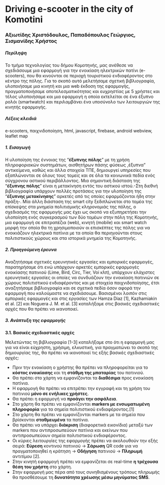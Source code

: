 # Driving e-scooter in the city of Komotini


### Αξιωτίδης Χριστόδουλος, Παπαδόπουλος Γεώργιος, Σισμανίδης Χρήστος

##### Περίληψη
Το τμήμα τεχνολογίας του δήμου Κομοτηνής, μας ανέθεσε να σχεδιάσουμε μια εφαρμογή για την ενοικίαση ηλεκτρικών πατίνι (e-scooters), που θα κινούνται σε περιοχή τουριστικού ενδιαφέροντος στο κέντρο της πόλης. 
Για το σκοπό αυτό μελετήσαμε σχετική βιβλιογραφία,  υλοποιήσαμε μια κινητή και μια web έκδοση της εφαρμογής, πραγματοποιήσαμε  αποτελεσματικότητας και ευχρηστίας με 5 χρήστες και τέλος υλοποιήσαμε και μια εφαρμογή η οποία εκτελείται σε ένα έξυπνο ρολόι (smartwatch) και περιλαμβάνει ένα υποσύνολο των λειτουργιών της κινητής εφαρμογής. 

##### Λέξεις κλειδιά
e-scooters, παιχνιδοποίηση, html, javascript, firebase, android webview, leaflet map

##### 1. Εισαγωγή

Η υλοποίηση της έννοιας της “**έξυπνης πόλης**” με τη χρήση πληροφοριακών συστημάτων, αισθητήρων πάσης φύσεως ,έξυπνα” αντικείμενα, καθώς και άλλα στοιχεία ΤΠΕ, δημιουργεί υπηρεσίες που εξαπλώνονται σε όλους τους τομείς και σε όλα τα κοινωνικά πεδία ενός σύγχρονου αστικού περιβάλλοντος. 
Μια σημαντική διάσταση της “**έξυπνης πόλης**” είναι η μετακίνηση εντός του αστικού ιστού.-Στη διεθνή βιβλιογραφία υπάρχουν πολλές προτάσεις για την υλοποίηση της “**έξυπνης μετακίνησης**” αρκετές από τις οποίες εφαρμόζονται ήδη στην πράξη-. Μία άλλη διάσταση της smart city ξεδιπλώνεται στο τομέα της επίσκεψης στα μνημεία πολιτισμικής κληρονομιάς της πόλης, ο σχεδιασμός της εφαρμογής μας έχει ως σκοπό να εξυπηρετήσει την υλοποίηση ενός συγκερασμού των δύο τομέων στην πόλη της Κομοτηνής,  μια εφαρμογή σε επιτραπέζια (web), κινητή (mobile) και smart watch μορφή την οποία θα τη χρησιμοποιούν οι επισκέπτες της πόλης για να ενοικιάζουν ηλεκτρικά πατίνια με τα οποία θα περιηγούνται στους πολιτιστικούς χώρους και στα ιστορικά μνημεία της Κομοτηνής. 

##### 2. Προηγούμενη έρευνα

Αναζητήσαμε σχετικές ερευνητικές εργασίες και εμπορικές εφαρμογές, παρατηρήσαμε ότι ενώ υπάρχουν αρκετές εμπορικές εφαρμογές ενοικίασης πατινιού (Lime, Bird, Circ, Tier, Voi κλπ), υπάρχουν ελάχιστες ερευνητικές εργασίες οι οποίες να συνδυάζουν την ενοικίαση πατινιών σε χώρους πολιτιστικού ενδιαφέροντος και με στοιχεία παιχνιδοποίησης, έτσι αναζητήσαμε βιβλιογραφία και σε σχετικά πεδία όσον αφορά την εφαρμογή που καλούμαστε να σχεδιάσουμε. 
Βασισμένοι λοιπόν στις εμπορικές εφαρμογές και στις εργασίες των Hamza Diaz [1], Kazhamiakin et al. [2] και Noguera J. M. et al. [3] καταλήξαμε στις βασικές σχεδιαστικές αρχές που θα πρέπει να ικανοποιεί.  

##### 3. Ανάπτυξη της εφαρμογής
**3.1. Βασικές σχεδιαστικές αρχές**

Μελετώντας τη βιβλιογραφία [1-3] καταλήξαμε στο ότι η εφαρμογή μας για να είναι εύχρηστη, χρήσιμη, ελκυστική, για πραγματώνει το σκοπό της δημιουργίας της, θα πρέπει να ικανοποιεί τις εξής βασικές σχεδιαστικές αρχές:

* Πριν την ενοικίαση ο χρήστης θα πρέπει να πληροφορείται για το **κόστος ενοικίασης** και τη **στάθμη της μπαταρίας** του πατινιού. 
* Θα πρέπει στο χάρτη να εμφανίζονται τα **διαθέσιμα** προς ενοικίαση πατίνια.  
* Η εφαρμογή θα πρέπει να επιτρέπει την εγγραφή και τη χρήση του πατινιού **μόνο σε ενήλικες χρήστες**. 
* Θα πρέπει η εφαρμογή να **προάγει την ασφάλεια**. 
* Στο χάρτη θα πρέπει να εμφανίζονται **markers με ενσωματωμένη πληροφορία** για τα σημεία πολιτιστικού ενδιαφέροντος.[1] 
* Στο χάρτη θα πρέπει να εμφανίζονται markers με τα σημεία που βρίσκονται **σταθμευμένα** τα πατίνια.
* Θα πρέπει να υπάρχει **διάκριση** (διαφορετικά εικονίδια) μεταξύ των markers που αντιπροσωπεύουν πατίνια και εκείνων που αντιπροσωπεύουν σημεία πολιτιστικού ενδιαφέροντος. 
* Οι κύριες λειτουργίες της εφαρμογής πρέπει να ακολουθούν την εξής σειρά: **Εύρεση** κοντινού πατινιού → **Σάρωση** QR code για να πραγματοποιηθεί η κράτηση → **Οδήγηση** πατινιού → **Πληρωμή** αντιτίμου [2]. 
* Στην κινητή εφαρμογή πρέπει να εμφανίζεται σε real-time **η τρέχουσα θέση του χρήστη** στο χάρτη.
* Στην εφαρμογή μας πέρα από τους συνηθισμένους τρόπους πληρωμής θα προσθέσουμε τη **δυνατότητα χρέωσης μέσω μηνύματος SMS**. 


     
